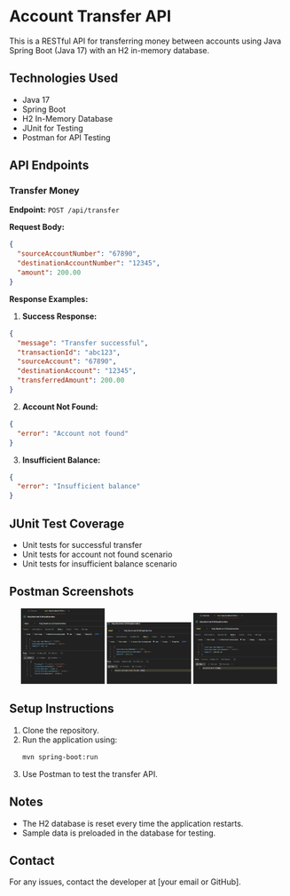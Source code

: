 # Account Transfer API

This is a RESTful API for transferring money between accounts using Java Spring Boot (Java 17) with an H2 in-memory database.

## Technologies Used
- Java 17
- Spring Boot
- H2 In-Memory Database
- JUnit for Testing
- Postman for API Testing

## API Endpoints
### Transfer Money
**Endpoint:** `POST /api/transfer`

**Request Body:**
```json
{
  "sourceAccountNumber": "67890",
  "destinationAccountNumber": "12345",
  "amount": 200.00
}
```

**Response Examples:**
1. **Success Response:**
```json
{
  "message": "Transfer successful",
  "transactionId": "abc123",
  "sourceAccount": "67890",
  "destinationAccount": "12345",
  "transferredAmount": 200.00
}
```

2. **Account Not Found:**
```json
{
  "error": "Account not found"
}
```

3. **Insufficient Balance:**
```json
{
  "error": "Insufficient balance"
}
```

## JUnit Test Coverage
- Unit tests for successful transfer
- Unit tests for account not found scenario
- Unit tests for insufficient balance scenario

## Postman Screenshots
<p align="center">
    <img src="https://github.com/KavishkaJaysinghe/bank-transfer-api/blob/main/img/Screenshot%202025-02-28%20143733.png" width="30%">
    <img src="https://github.com/KavishkaJaysinghe/bank-transfer-api/blob/main/img/Screenshot%202025-02-28%20143934.png" width="30%">
    <img src="https://github.com/KavishkaJaysinghe/bank-transfer-api/blob/main/img/Screenshot%202025-02-28%20144032.png" width="30%">
</p>

## Setup Instructions
1. Clone the repository.
2. Run the application using:
   ```sh
   mvn spring-boot:run
   ```
3. Use Postman to test the transfer API.

## Notes
- The H2 database is reset every time the application restarts.
- Sample data is preloaded in the database for testing.

## Contact
For any issues, contact the developer at [your email or GitHub].

